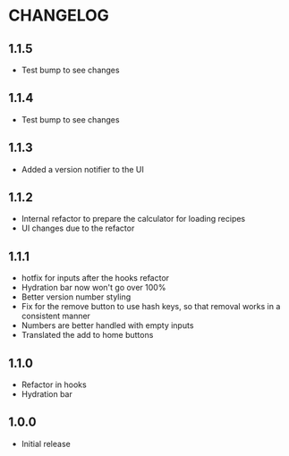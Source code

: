 # CHANGELOG

## 1.1.5

- Test bump to see changes

## 1.1.4

- Test bump to see changes

## 1.1.3

- Added a version notifier to the UI

## 1.1.2

- Internal refactor to prepare the calculator for loading recipes
- UI changes due to the refactor

## 1.1.1

- hotfix for inputs after the hooks refactor
- Hydration bar now won't go over 100%
- Better version number styling
- Fix for the remove button to use hash keys, so that removal works in a
  consistent manner
- Numbers are better handled with empty inputs
- Translated the add to home buttons

## 1.1.0

- Refactor in hooks
- Hydration bar

## 1.0.0

- Initial release
